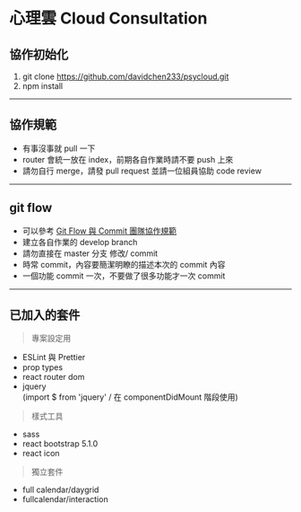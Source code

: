 # 心理雲 Cloud Consultation

## 協作初始化

1. git clone https://github.com/davidchen233/psycloud.git
2. npm install

---

## 協作規範

- 有事沒事就 pull 一下
- router 會統一放在 index，前期各自作業時請不要 push 上來
- 請勿自行 merge，請發 pull request 並請一位組員協助 code review

---

## git flow

- 可以參考 [Git Flow 與 Commit 團隊協作規範](https://syj0905.github.io/git/20201104/138987188/)
- 建立各自作業的 develop branch
- 請勿直接在 master 分支 修改/ commit
- 時常 commit，內容要簡潔明瞭的描述本次的 commit 內容
- 一個功能 commit 一次，不要做了很多功能才一次 commit

---

## 已加入的套件

> 專案設定用

- ESLint 與 Prettier
- prop types
- react router dom
- jquery <br>
  (import $ from 'jquery' / 在 componentDidMount 階段使用)

> 樣式工具

- sass
- react bootstrap 5.1.0
- react icon

> 獨立套件

- full calendar/daygrid
- fullcalendar/interaction
